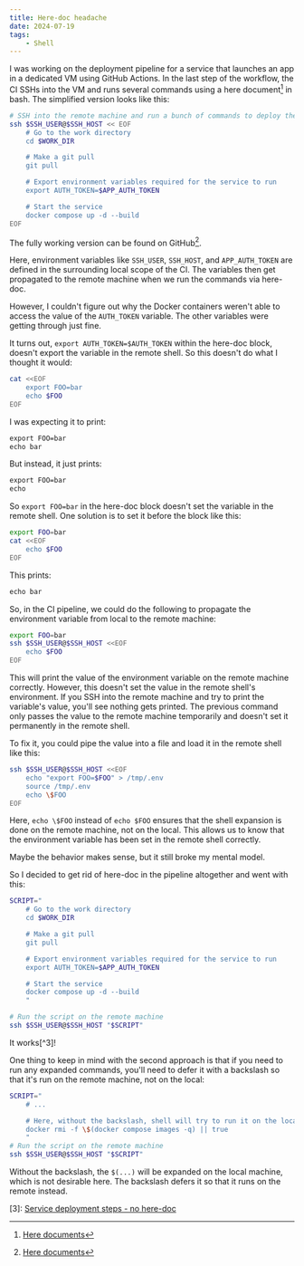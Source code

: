 ```yaml
---
title: Here-doc headache
date: 2024-07-19
tags:
    - Shell
---
```


I was working on the deployment pipeline for a service that launches an app in a dedicated
VM using GitHub Actions. In the last step of the workflow, the CI SSHs into the VM and runs
several commands using a here document[^1] in bash. The simplified version looks like this:

```sh
# SSH into the remote machine and run a bunch of commands to deploy the service
ssh $SSH_USER@$SSH_HOST << EOF
    # Go to the work directory
    cd $WORK_DIR

    # Make a git pull
    git pull

    # Export environment variables required for the service to run
    export AUTH_TOKEN=$APP_AUTH_TOKEN

    # Start the service
    docker compose up -d --build
EOF
```

The fully working version can be found on GitHub[^1].

Here, environment variables like `SSH_USER`, `SSH_HOST`, and `APP_AUTH_TOKEN` are defined in
the surrounding local scope of the CI. The variables then get propagated to the remote
machine when we run the commands via here-doc.

However, I couldn't figure out why the Docker containers weren't able to access the value of
the `AUTH_TOKEN` variable. The other variables were getting through just fine.

It turns out, `export AUTH_TOKEN=$AUTH_TOKEN` within the here-doc block, doesn't export the
variable in the remote shell. So this doesn't do what I thought it would:

```sh
cat <<EOF
    export FOO=bar
    echo $FOO
EOF
```

I was expecting it to print:

```txt
export FOO=bar
echo bar
```

But instead, it just prints:

```txt
export FOO=bar
echo
```

So `export FOO=bar` in the here-doc block doesn't set the variable in the remote shell. One
solution is to set it before the block like this:

```sh
export FOO=bar
cat <<EOF
    echo $FOO
EOF
```

This prints:

```txt
echo bar
```

So, in the CI pipeline, we could do the following to propagate the environment variable from
local to the remote machine:

```sh
export FOO=bar
ssh $SSH_USER@$SSH_HOST <<EOF
    echo $FOO
EOF
```

This will print the value of the environment variable on the remote machine correctly.
However, this doesn't set the value in the remote shell's environment. If you SSH into the
remote machine and try to print the variable's value, you'll see nothing gets printed. The
previous command only passes the value to the remote machine temporarily and doesn't set it
permanently in the remote shell.

To fix it, you could pipe the value into a file and load it in the remote shell like this:

```sh
ssh $SSH_USER@$SSH_HOST <<EOF
    echo "export FOO=$FOO" > /tmp/.env
    source /tmp/.env
    echo \$FOO
EOF
```

Here, `echo \$FOO` instead of `echo $FOO` ensures that the shell expansion is done on the
remote machine, not on the local. This allows us to know that the environment variable has
been set in the remote shell correctly.

Maybe the behavior makes sense, but it still broke my mental model.

So I decided to get rid of here-doc in the pipeline altogether and went with this:

```sh
SCRIPT="
    # Go to the work directory
    cd $WORK_DIR

    # Make a git pull
    git pull

    # Export environment variables required for the service to run
    export AUTH_TOKEN=$APP_AUTH_TOKEN

    # Start the service
    docker compose up -d --build
    "

# Run the script on the remote machine
ssh $SSH_USER@$SSH_HOST "$SCRIPT"
```

It works[^3]!

One thing to keep in mind with the second approach is that if you need to run any expanded
commands, you'll need to defer it with a backslash so that it's run on the remote machine,
not on the local:

```sh
SCRIPT="
    # ...

    # Here, without the backslash, shell will try to run it on the local machine
    docker rmi -f \$(docker compose images -q) || true
    "
# Run the script on the remote machine
ssh $SSH_USER@$SSH_HOST "$SCRIPT"
```

Without the backslash, the `$(...)` will be expanded on the local machine, which is not
desirable here. The backslash defers it so that it runs on the remote instead.

[^1]: [Here documents](https://tldp.org/LDP/abs/html/here-docs.html)

[^2]:
    [Service deployment steps - with here-doc](https://github.com/rednafi/serve-init/blob/7232c55c9aa3a6c34c5da6aeb9d14afc88d9aa0e/.github/workflows/ci.yml#L86-L115)

[3]:
[Service deployment steps - no here-doc](https://github.com/rednafi/serve-init/blob/7232c55c9aa3a6c34c5da6aeb9d14afc88d9aa0e/.github/workflows/ci.yml#L86-L115)
